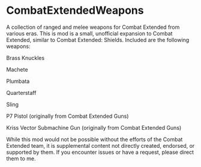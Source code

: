 # CombatExtendedWeapons
A collection of ranged and melee weapons for Combat Extended from various eras. This is mod is a small, unofficial expansion to Combat Extended, similar to Combat Extended: Shields. Included are the following weapons:  

Brass 
Knuckles

Machete 

Plumbata 

Quarterstaff 

Sling 

P7 Pistol (originally from Combat Extended Guns) 

Kriss Vector Submachine Gun (originally from Combat Extended Guns)  

While this mod would not be possible without the efforts of the Combat Extended team, it is supplemental content not directly created, endorsed, or supported by them. If you encounter issues or have a request, please direct them to me.

